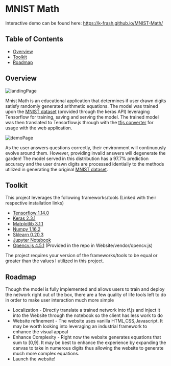 # MNIST Math
Interactive demo can be found here: https://k-frash.github.io/MNIST-Math/
## Table of Contents
  * [Overview](#overview)
  * [Toolkit](#toolkit)
  * [Roadmap](#roadmap)

## Overview
![landingPage](https://user-images.githubusercontent.com/26447339/109901694-7c129380-7c67-11eb-8f30-9fd762ccfb29.PNG)

Mnist Math is an educational application that determines if user drawn digits satisfy randomly generated arithmetic equations. The model was trained upon the [MNIST dataset](http://yann.lecun.com/exdb/mnist/) (provided through the keras API) leveraging Tensorflow for training, saving and serving the model. The trained model was then translated to Tensorflow.js through with the [tfjs converter](https://github.com/tensorflow/tfjs/tree/master/tfjs-converter) for usage with the web application.

![demoPage](https://user-images.githubusercontent.com/26447339/109899082-466bab80-7c63-11eb-9ab4-8da7cc6b7c2d.PNG)

As the user answers questions correctly, their environment will continuously evolve around them. However, providing invalid answers will degenerate the garden! The model served in this distribution has a 97.7% prediction accuracy and the user drawn digits are processed identially to the methods utilized in generating the original [MNIST dataset](http://yann.lecun.com/exdb/mnist/).

## Toolkit
This project leverages the following frameworks/tools (Linked with their respective installation links)
  * [Tensorflow 1.14.0](https://www.tensorflow.org/install)
  * [Keras 2.3.1](https://pypi.org/project/Keras/)
  * [Matplotlib 3.1.1](https://matplotlib.org/stable/users/installing.html)
  * [Numpy 1.16.2](https://numpy.org/install/)
  * [Sklearn 0.20.3](https://scikit-learn.org/stable/install.html)
  * [Jupyter Notebook](https://jupyter.org/install)
  * [Opencv.js 4.5.1](https://docs.opencv.org/4.5.1/opencv.js) (Provided in the repo in Website/vendor/opencv.js)

The project requires your version of the frameworks/tools to be equal or greater than the values I utilized in this project.

## Roadmap
Though the model is fully implemented and allows users to train and deploy the network right out of the box, there are a few quality of life tools left to do in order to make user interaction much more simple
  * Localization - Directly translate a trained network into tf.js and inject it into the Website through the notebook so the client has less work to do
  * Website refinement - The website uses vanilla HTML,CSS,Javascript. It may be worth looking into leveraging an industrial framework to enhance the visual appeal
  * Enhance Complexity - Right now the website generates equations that sum to [0,9]. It may be best to enhance the experience by expanding the canvas to take in numerous digits thus allowing the website to generate much more complex equations.
  * Launch the website!
